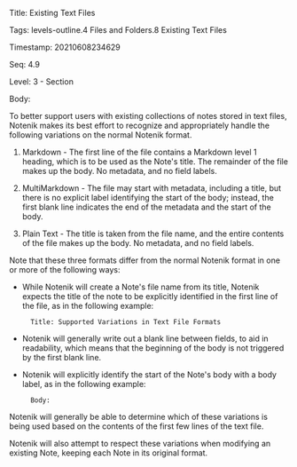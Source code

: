 Title:  Existing Text Files

Tags:   levels-outline.4 Files and Folders.8 Existing Text Files

Timestamp: 20210608234629

Seq:    4.9

Level:  3 - Section

Body: 

To better support users with existing collections of notes stored in text files, Notenik makes its best effort to recognize and appropriately handle the following variations on the normal Notenik format. 

1. Markdown - The first line of the file contains a Markdown level 1 heading, which is to be used as the Note's title. The remainder of the file makes up the body. No metadata, and no field labels. 

2. MultiMarkdown - The file may start with metadata, including a title, but there is no explicit label identifying the start of the body; instead, the first blank line indicates the end of the metadata and the start of the body. 

3. Plain Text - The title is taken from the file name, and the entire contents of the file makes up the body. No metadata, and no field labels.  

Note that these three formats differ from the normal Notenik format in one or more of the following ways:

* While Notenik will create a Note's file name from its title, Notenik expects the title of the note to be explicitly identified in the first line of the file, as in the following example:

		Title: Supported Variations in Text File Formats

* Notenik will generally write out a blank line between fields, to aid in readability, which means that the beginning of the body is not triggered by the first blank line. 

* Notenik will explicitly identify the start of the Note's body with a body label, as in the following example:

		Body: 

Notenik will generally be able to determine which of these variations is being used based on the contents of the first few lines of the text file. 

Notenik will also attempt to respect these variations when modifying an existing Note, keeping each Note in its original format.
